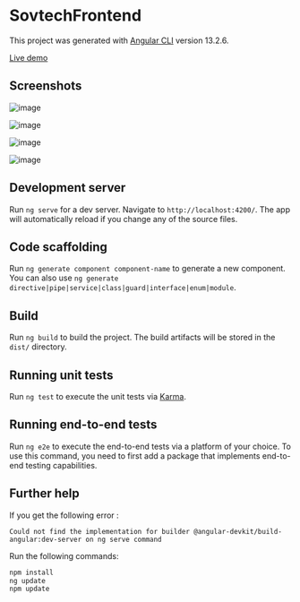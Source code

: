 # SovtechFrontend

This project was generated with [Angular CLI](https://github.com/angular/angular-cli) version 13.2.6.

[Live demo](https://sovtechassessment.azurewebsites.net/)

## Screenshots
![image](https://user-images.githubusercontent.com/83064592/158961089-0af827b0-fc3d-444e-b053-952cdef1c639.png)

![image](https://user-images.githubusercontent.com/83064592/158961675-71958959-f6db-487f-8311-722d1213a176.png)

![image](https://user-images.githubusercontent.com/83064592/158961856-a8afd2b7-7cd0-4266-8044-b144045bc68e.png)

![image](https://user-images.githubusercontent.com/83064592/158961902-61de023b-820e-424d-bde7-72d1b626f149.png)


## Development server

Run `ng serve` for a dev server. Navigate to `http://localhost:4200/`. The app will automatically reload if you change any of the source files.

## Code scaffolding

Run `ng generate component component-name` to generate a new component. You can also use `ng generate directive|pipe|service|class|guard|interface|enum|module`.

## Build

Run `ng build` to build the project. The build artifacts will be stored in the `dist/` directory.

## Running unit tests

Run `ng test` to execute the unit tests via [Karma](https://karma-runner.github.io).

## Running end-to-end tests

Run `ng e2e` to execute the end-to-end tests via a platform of your choice. To use this command, you need to first add a package that implements end-to-end testing capabilities.

## Further help

If you get the following error :

`Could not find the implementation for builder @angular-devkit/build-angular:dev-server on ng serve command`

Run the following commands:
```javascript
npm install
ng update
npm update
````

